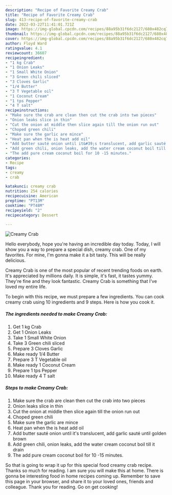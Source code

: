 ```yaml
---
description: "Recipe of Favorite Creamy Crab"
title: "Recipe of Favorite Creamy Crab"
slug: 413-recipe-of-favorite-creamy-crab
date: 2022-03-22T11:41:01.721Z
image: https://img-global.cpcdn.com/recipes/88a95b31f6dc2127/680x482cq70/creamy-crab-recipe-main-photo.jpg
thumbnail: https://img-global.cpcdn.com/recipes/88a95b31f6dc2127/680x482cq70/creamy-crab-recipe-main-photo.jpg
cover: https://img-global.cpcdn.com/recipes/88a95b31f6dc2127/680x482cq70/creamy-crab-recipe-main-photo.jpg
author: Floyd Ward
ratingvalue: 4.1
reviewcount: 36607
recipeingredient:
- "1 kg Crab"
- "1 Onion Leaks"
- "1 Small White Onion"
- "3 Green chili sliced"
- "3 Cloves Garlic"
- "1/4 Butter"
- "3 T Vegetable oil"
- "1 Coconut Cream"
- "1 tps Pepper"
- "4 T salt"
recipeinstructions:
- "Make sure the crab are clean then cut the crab into two pieces"
- "Onion leaks slice in thin"
- "Cut the onion at middle then slice again till the onion run out"
- "Choped green chili"
- "Make sure the garlic are mince"
- "Heat pan when the is heat add oil"
- "Add butter sauté onion until it&#39;s translucent, add garlic sauté until golden brown"
- "Add green chili, onion leaks, add the water cream coconut boil till it drain"
- "The add pure cream coconut boil for 10 -15 minutes."
categories:
- Recipe
tags:
- creamy
- crab

katakunci: creamy crab 
nutrition: 254 calories
recipecuisine: American
preptime: "PT13M"
cooktime: "PT48M"
recipeyield: "2"
recipecategory: Dessert

---
```



![Creamy Crab](https://img-global.cpcdn.com/recipes/88a95b31f6dc2127/680x482cq70/creamy-crab-recipe-main-photo.jpg)

Hello everybody, hope you're having an incredible day today. Today, I will show you a way to prepare a special dish, creamy crab. One of my favorites. For mine, I'm gonna make it a bit tasty. This will be really delicious.

Creamy Crab is one of the most popular of recent trending foods on earth. It's appreciated by millions daily. It is simple, it's fast, it tastes yummy. They're fine and they look fantastic. Creamy Crab is something that I've loved my entire life.




To begin with this recipe, we must prepare a few ingredients. You can cook creamy crab using 10 ingredients and 9 steps. Here is how you cook it.

<!--inarticleads1-->

##### The ingredients needed to make Creamy Crab:

1. Get 1 kg Crab
1. Get 1 Onion Leaks
1. Take 1 Small White Onion
1. Take 3 Green chili sliced
1. Prepare 3 Cloves Garlic
1. Make ready 1/4 Butter
1. Prepare 3 T Vegetable oil
1. Make ready 1 Coconut Cream
1. Prepare 1 tps Pepper
1. Make ready 4 T salt




<!--inarticleads2-->

##### Steps to make Creamy Crab:

1. Make sure the crab are clean then cut the crab into two pieces
1. Onion leaks slice in thin
1. Cut the onion at middle then slice again till the onion run out
1. Choped green chili
1. Make sure the garlic are mince
1. Heat pan when the is heat add oil
1. Add butter sauté onion until it&#39;s translucent, add garlic sauté until golden brown
1. Add green chili, onion leaks, add the water cream coconut boil till it drain
1. The add pure cream coconut boil for 10 -15 minutes.




So that is going to wrap it up for this special food creamy crab recipe. Thanks so much for reading. I am sure you will make this at home. There is gonna be interesting food in home recipes coming up. Remember to save this page in your browser, and share it to your loved ones, friends and colleague. Thank you for reading. Go on get cooking!
